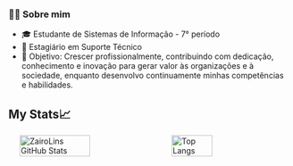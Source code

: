 
### 👨‍💻 Sobre mim
- 🎓 Estudante de Sistemas de Informação - 7° período
- 🚀 Estagiário em Suporte Técnico 
- 🎯 Objetivo: Crescer profissionalmente, contribuindo com dedicação, conhecimento e inovação para gerar valor às organizações e à sociedade, enquanto desenvolvo continuamente minhas competências e habilidades.

## My Stats📈

<div style="display: flex; justify-content: center; gap: 20px;">
  <img src="https://github-readme-stats.vercel.app/api?username=ZairoLins&show_icons=true&theme=radical&rank_icon=github" alt="ZairoLins GitHub Stats" width="50%">
  <img src="https://github-readme-stats.vercel.app/api/top-langs/?username=Zairolins&theme=radical&layout=compact&langs_count=6" alt="Top Langs" width="38%">
</div>
